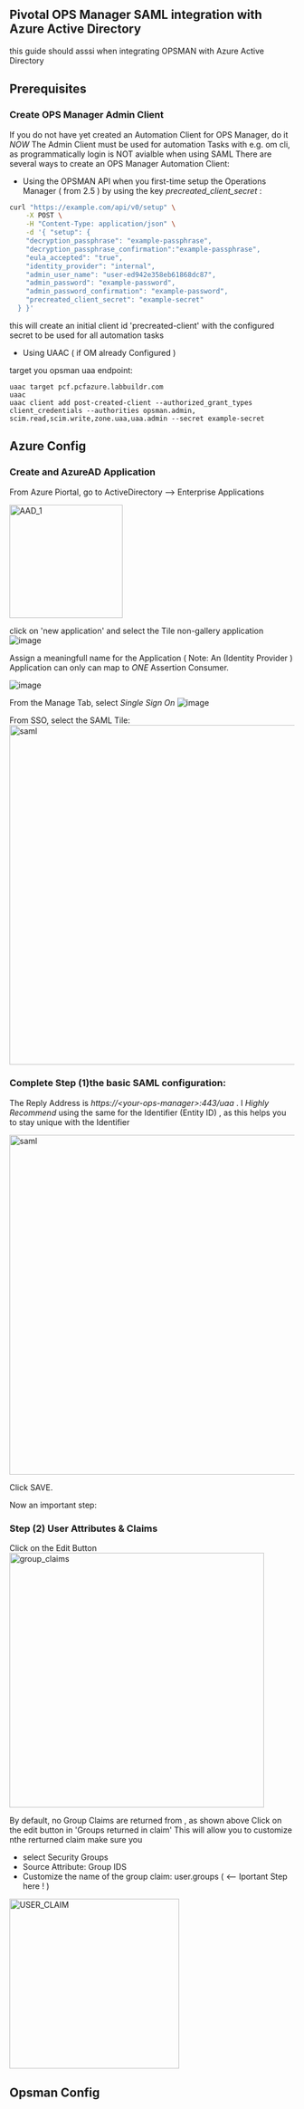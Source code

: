 ## Pivotal OPS Manager SAML integration with Azure Active Directory

this guide should asssi when integrating OPSMAN with Azure Active Directory

## Prerequisites

### Create OPS Manager Admin Client

If you do not have yet created an Automation Client for OPS Manager, do it *NOW*
The Admin Client must be used for automation Tasks with e.g. om cli, as programmatically login is NOT avialble when using SAML
There are several ways to create an OPS Manager Automation Client:

- Using the OPSMAN API
  when you first-time setup the Operations Manager ( from 2.5 ) by using the key *precreated_client_secret* :
  
```bash
curl "https://example.com/api/v0/setup" \
    -X POST \
    -H "Content-Type: application/json" \
    -d '{ "setup": {
    "decryption_passphrase": "example-passphrase",
    "decryption_passphrase_confirmation":"example-passphrase",
    "eula_accepted": "true",
    "identity_provider": "internal",
    "admin_user_name": "user-ed942e358eb61868dc87",
    "admin_password": "example-password",
    "admin_password_confirmation": "example-password",
    "precreated_client_secret": "example-secret"
  } }'
```

  this will create an initial client id 'precreated-client' with the configured secret to be used for all automation tasks
  
- Using UAAC ( if OM already Configured )
  
target you opsman uaa endpoint:
```
uaac target pcf.pcfazure.labbuildr.com
uaac 
uaac client add post-created-client --authorized_grant_types client_credentials --authorities opsman.admin, scim.read,scim.write,zone.uaa,uaa.admin --secret example-secret
```

## Azure Config

### Create and AzureAD Application

From Azure Piortal, go to ActiveDirectory --> Enterprise Applications

<img width="200" alt="AAD_1" src="https://user-images.githubusercontent.com/8255007/56279931-62b2dd80-6109-11e9-8e00-4b502df9f99e.png">

click on 'new application' and select the Tile non-gallery application
![image](https://user-images.githubusercontent.com/8255007/56280181-f5537c80-6109-11e9-8a40-d833bb456edc.png)

Assign a meaningfull name for the Application ( Note: An (Identity Provider ) Application can only can map to *ONE* Assertion Consumer.

![image](https://user-images.githubusercontent.com/8255007/56280316-39df1800-610a-11e9-8395-d785be7ead61.png)

From the Manage Tab, select *Single Sign On*
![image](https://user-images.githubusercontent.com/8255007/56280316-39df1800-610a-11e9-8395-d785be7ead61.png)

From SSO, select the SAML Tile:
<img width="600" alt="saml" src="https://user-images.githubusercontent.com/8255007/56281159-35b3fa00-610c-11e9-80fd-8bb6e82195fa.png">

### Complete Step (1)the basic SAML configuration:

The Reply Address is *https://<*your-ops-manager*>:443/uaa* . I *Highly Recommend* using the same for the Identifier (Entity ID) , as this helps you to stay unique with the Identifier
  
<img width="600" alt="saml" src="https://user-images.githubusercontent.com/8255007/56282418-68abbd00-610f-11e9-93eb-9023469de92d.png">
  
Click SAVE.

Now an important step:

### Step  (2) User Attributes & Claims

Click on the Edit Button
<img width="450" alt="group_claims" src="https://user-images.githubusercontent.com/8255007/56282795-45cdd880-6110-11e9-9d8c-9f9ff16a7927.png">

By default, no Group Claims are returned from , as shown above
Click on the edit button in 'Groups returned in claim'
This will allow you to customize nthe rerturned claim
make sure you
- select Security Groups
- Source Attribute: Group IDS
- Customize the name of the group claim: user.groups ( <-- Iportant Step here ! )

<img width="300" alt="USER_CLAIM" src="https://user-images.githubusercontent.com/8255007/56284471-ce4e7800-6114-11e9-827b-f4e8e0878b86.png">

## Opsman Config














